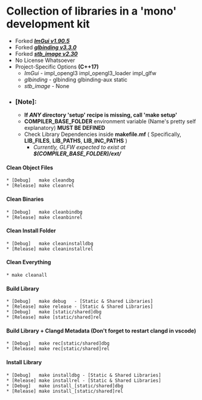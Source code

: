 # Collection of libraries in a 'mono' development kit
* Forked ***[ImGui v1.90.5](https://github.com/ocornut/imgui/releases/tag/v1.90.5)***
* Forked ***[glbinding v3.3.0](https://github.com/cginternals/glbinding/releases/tag/v3.3.0)***
* Forked ***[stb_image v2.30](https://github.com/nothings/stb/blob/master/stb_image.h)*** 
* No License Whatsoever
* Project-Specific Options **(C++17)**
    - *ImGui* - impl_opengl3 impl_opengl3_loader impl_glfw
    - *glbinding* - glbinding glbinding-aux static
    - *stb_image* - None
* ### **[Note]:**
    * **If *ANY* directory 'setup' recipe is missing, call 'make setup'**
    * **COMPILER_BASE_FOLDER** environment variable (Name's pretty self explanatory) **MUST BE DEFINED** 
    * Check Library Dependencies inside **makefile.mf** ( Specifically, **LIB_FILES**, **LIB_PATHS**, **LIB_INC_PATHS** )
        - *Currently, GLFW expected to exist at **$(COMPILER_BASE_FOLDER)/ext/***
#### **Clean Object Files**
    * [Debug]   make cleandbg
    * [Release] make cleanrel
#### **Clean Binaries**
    * [Debug]   make cleanbindbg
    * [Release] make cleanbinrel
#### **Clean Install Folder**
    * [Debug]   make cleaninstalldbg
    * [Release] make cleaninstallrel
#### **Clean Everything**
    * make cleanall
#### **Build Library**
    * [Debug]   make debug   - [Static & Shared Libraries]
    * [Release] make release - [Static & Shared Libraries]
    * [Debug]   make [static/shared]dbg
    * [Release] make [static/shared]rel
#### **Build Library + Clangd Metadata (Don't forget to restart clangd in vscode)**
    * [Debug]   make rec[static/shared]dbg
    * [Release] make rec[static/shared]rel
#### **Install Library**
    * [Debug]   make installdbg - [Static & Shared Libraries]
    * [Release] make installrel - [Static & Shared Libraries]
    * [Debug]   make install_[static/shared]dbg
    * [Release] make install_[static/shared]rel